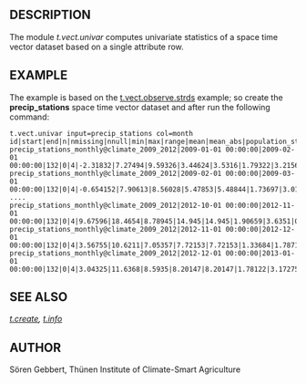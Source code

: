 ## DESCRIPTION

The module *t.vect.univar* computes univariate statistics of a space
time vector dataset based on a single attribute row.

## EXAMPLE

The example is based on the
[t.vect.observe.strds](t.vect.observe.strds.md) example; so create the
**precip_stations** space time vector dataset and after run the
following command:

```shell
t.vect.univar input=precip_stations col=month
id|start|end|n|nmissing|nnull|min|max|range|mean|mean_abs|population_stddev|population_variance|population_coeff_variation|sample_stddev|sample_variance|kurtosis|skewness
precip_stations_monthly@climate_2009_2012|2009-01-01 00:00:00|2009-02-01 00:00:00|132|0|4|-2.31832|7.27494|9.59326|3.44624|3.5316|1.79322|3.21564|0.520341|1.80005|3.24019|0.484515|-0.338519
precip_stations_monthly@climate_2009_2012|2009-02-01 00:00:00|2009-03-01 00:00:00|132|0|4|-0.654152|7.90613|8.56028|5.47853|5.48844|1.73697|3.01708|0.317051|1.74359|3.04011|0.875252|-1.0632
....
precip_stations_monthly@climate_2009_2012|2012-10-01 00:00:00|2012-11-01 00:00:00|132|0|4|9.67596|18.4654|8.78945|14.945|14.945|1.90659|3.6351|0.127574|1.91386|3.66285|-0.0848967|-0.700833
precip_stations_monthly@climate_2009_2012|2012-11-01 00:00:00|2012-12-01 00:00:00|132|0|4|3.56755|10.6211|7.05357|7.72153|7.72153|1.33684|1.78715|0.173132|1.34194|1.8008|0.90434|-0.863935
precip_stations_monthly@climate_2009_2012|2012-12-01 00:00:00|2013-01-01 00:00:00|132|0|4|3.04325|11.6368|8.5935|8.20147|8.20147|1.78122|3.17275|0.217183|1.78801|3.19697|-0.177991|-0.501295
```

## SEE ALSO

*[t.create](t.create.md), [t.info](t.info.md)*

## AUTHOR

Sören Gebbert, Thünen Institute of Climate-Smart Agriculture
